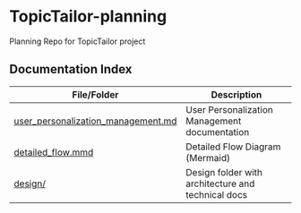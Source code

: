 # TopicTailor-planning
Planning Repo for TopicTailor project


## Documentation Index

| File/Folder | Description |
|-------------|-------------|
| [user_personalization_management.md](user_personalization_management.md) | User Personalization Management documentation |
| [detailed_flow.mmd](detailed_flow.mmd) | Detailed Flow Diagram (Mermaid) |
| [design/](design/) | Design folder with architecture and technical docs |